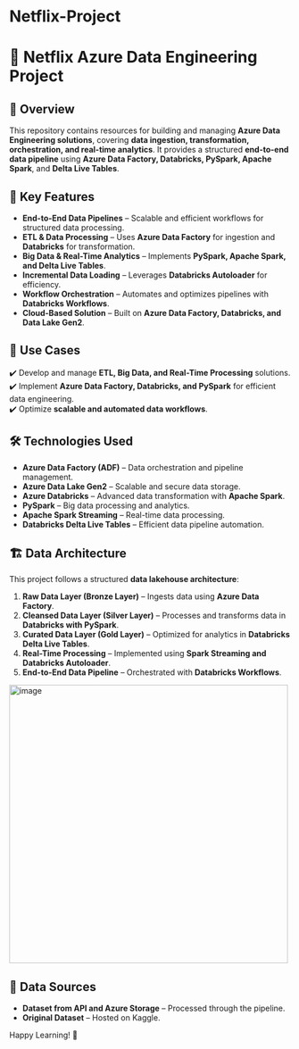 # Netflix-Project
# 🚀 Netflix Azure Data Engineering Project

## 📌 Overview
This repository contains resources for building and managing **Azure Data Engineering solutions**, covering **data ingestion, transformation, orchestration, and real-time analytics**. It provides a structured **end-to-end data pipeline** using **Azure Data Factory, Databricks, PySpark, Apache Spark**, and **Delta Live Tables**.

## 🔑 Key Features
- **End-to-End Data Pipelines** – Scalable and efficient workflows for structured data processing.
- **ETL & Data Processing** – Uses **Azure Data Factory** for ingestion and **Databricks** for transformation.
- **Big Data & Real-Time Analytics** – Implements **PySpark, Apache Spark, and Delta Live Tables**.
- **Incremental Data Loading** – Leverages **Databricks Autoloader** for efficiency.
- **Workflow Orchestration** – Automates and optimizes pipelines with **Databricks Workflows**.
- **Cloud-Based Solution** – Built on **Azure Data Factory, Databricks, and Data Lake Gen2**.

## 🎯 Use Cases
✔️ Develop and manage **ETL, Big Data, and Real-Time Processing** solutions.  
✔️ Implement **Azure Data Factory, Databricks, and PySpark** for efficient data engineering.  
✔️ Optimize **scalable and automated data workflows**.

## 🛠️ Technologies Used
- **Azure Data Factory (ADF)** – Data orchestration and pipeline management.
- **Azure Data Lake Gen2** – Scalable and secure data storage.
- **Azure Databricks** – Advanced data transformation with **Apache Spark**.
- **PySpark** – Big data processing and analytics.
- **Apache Spark Streaming** – Real-time data processing.
- **Databricks Delta Live Tables** – Efficient data pipeline automation.

## 🏗️ Data Architecture
This project follows a structured **data lakehouse architecture**:
1. **Raw Data Layer (Bronze Layer)** – Ingests data using **Azure Data Factory**.
2. **Cleansed Data Layer (Silver Layer)** – Processes and transforms data in **Databricks with PySpark**.
3. **Curated Data Layer (Gold Layer)** – Optimized for analytics in **Databricks Delta Live Tables**.
4. **Real-Time Processing** – Implemented using **Spark Streaming and Databricks Autoloader**.
5. **End-to-End Data Pipeline** – Orchestrated with **Databricks Workflows**.
<img width="499" alt="image" src="https://github.com/user-attachments/assets/9c01d883-189a-4a12-89d9-4dde12cf7402" />


## 📁 Data Sources
- **Dataset from API and Azure Storage** – Processed through the pipeline.
- **Original Dataset** – Hosted on Kaggle.

Happy Learning! 🚀



